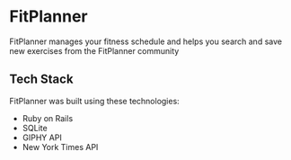 FitPlanner
=============================

FitPlanner manages your fitness schedule and helps you search and save new exercises from the FitPlanner community

Tech Stack
-----------------------

FitPlanner was built using these technologies:

* Ruby on Rails
* SQLite
* GIPHY API
* New York Times API
